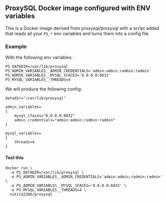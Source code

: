 
## ProxySQL Docker image configured with ENV variables

This is a Docker image derived from proxysql/proxysql with a script
  added that reads all your `PS_*` env variables and turns them into
  a config file.
  
### Example

With the following env variables:
```
PS_DATADIR=/var/lib/proxysql
PS_ADMIN_VARIABLES__ADMIN_CREDENTIALS='admin:admin;radmin:radmin'
PS_ADMIN_VARIABLES__MYSQL_IFACES='0.0.0.0:6032'
PS_MYSQL_VARIABLES__THREADS=4
```

We will produce the following config:
```
datadir="/var/lib/proxysql"

admin_variables=
{
    mysql_ifaces="0.0.0.0:6032"
    admin_credentials="admin:admin;radmin:radmin"
}

mysql_variables=
{
    threads=4
}
```

#### Test this
```
docker run \
  -e PS_DATADIR=/var/lib/proxysql \
  -e PS_ADMIN_VARIABLES__ADMIN_CREDENTIALS='admin:admin;radmin:radmin' \
  -e PS_ADMIN_VARIABLES__MYSQL_IFACES='0.0.0.0:6032' \
  -e PS_MYSQL_VARIABLES__THREADS=4 \
  nikita2206/proxysql
```
